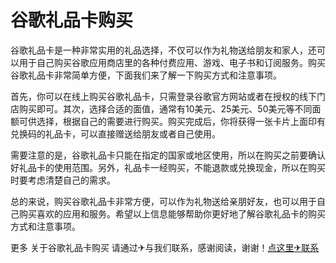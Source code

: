 # 谷歌礼品卡购买

谷歌礼品卡是一种非常实用的礼品选择，不仅可以作为礼物送给朋友和家人，还可以用于自己购买谷歌应用商店里的各种付费应用、游戏、电子书和订阅服务。购买谷歌礼品卡非常简单方便，下面我们来了解一下购买方式和注意事项。

首先，你可以在线上购买谷歌礼品卡，只需登录谷歌官方网站或者在授权的线下门店购买即可。其次，选择合适的面值，通常有10美元、25美元、50美元等不同面额可供选择，根据自己的需要进行购买。购买完成后，你将获得一张卡片上面印有兑换码的礼品卡，可以直接赠送给朋友或者自己使用。

需要注意的是，谷歌礼品卡只能在指定的国家或地区使用，所以在购买之前要确认好礼品卡的使用范围。另外，礼品卡一经购买，不能退款或兑换现金，所以在购买时要考虑清楚自己的需求。

总的来说，购买谷歌礼品卡非常方便，可以作为礼物送给亲朋好友，也可以用于自己购买喜欢的应用和服务。希望以上信息能够帮助你更好地了解谷歌礼品卡的购买方式和注意事项。

更多 关于谷歌礼品卡购买 请通过✈与我们联系，感谢阅读，谢谢！[点这里✈联系](https://c.k02.cc)